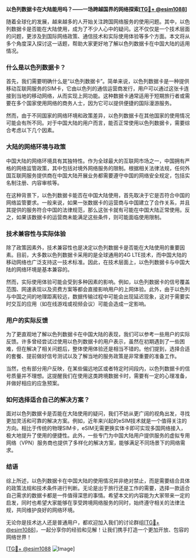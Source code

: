 **以色列数据卡在大陆能用吗？——一场跨越国界的网络探索[[TG💪+ @esim1088](https://t.me/s/esim1088)]**

随着全球化的发展，越来越多的人开始关注跨国网络服务的使用问题。其中，以色列数据卡是否能在大陆使用，成为了不少人心中的疑问。这不仅仅是一个技术层面的问题，更涉及到国际网络政策、通信技术和实际使用体验等多个方面。本文将从多个角度深入探讨这一话题，帮助大家更好地了解以色列数据卡在中国大陆的适用情况。

### 什么是以色列数据卡？

首先，我们需要明确什么是“以色列数据卡”。简单来说，以色列数据卡是一种提供移动互联网服务的SIM卡，它由以色列的通信运营商发行，用户可以通过这张卡连接到当地的移动网络，从而实现上网功能。这种数据卡通常适用于短期旅行者或需要在多个国家使用网络的商务人士，因为它可以提供便捷的国际漫游服务。

然而，由于不同国家的网络环境和政策差异，以色列数据卡在其他国家的使用情况可能会有所不同。对于中国大陆的用户而言，能否正常使用以色列数据卡，需要综合考虑以下几个因素。

### 大陆的网络环境与政策

中国大陆的网络环境具有其独特性。作为全球最大的互联网市场之一，中国拥有严格的网络监管政策，其中包括对境外网络服务的限制。根据相关法律法规，任何外国互联网服务提供商在中国大陆开展业务都需要遵守中国的网络安全规定，包括实名制注册、内容审核等。

在这种背景下，以色列数据卡能否在中国大陆使用，首先取决于它是否符合中国的网络监管要求。一般来说，如果一张数据卡的运营商与中国建立了合作关系，并且其提供的服务符合中国的法律规范，那么这张卡就有可能在中国大陆正常使用。反之，如果该数据卡的运营商未能满足这些条件，则可能面临使用限制。

### 技术兼容性与实际体验

除了政策因素外，技术兼容性也是决定以色列数据卡是否能在大陆使用的重要因素。目前，大多数以色列数据卡采用的是全球通用的4G LTE技术，而中国大陆的移动网络也广泛支持这一技术标准。因此，在技术层面上，以色列数据卡与中国大陆的网络环境是基本兼容的。

然而，实际使用体验可能会受到多种因素的影响。例如，以色列数据卡的信号覆盖范围、网速表现以及资费方案等都会直接影响用户的上网体验。此外，由于以色列与中国之间的地理距离较远，数据传输过程中可能会出现延迟现象，这对于需要实时交互的应用（如在线游戏或视频会议）可能会造成一定影响。

### 用户的实际反馈

为了更直观地了解以色列数据卡在中国大陆的表现，我们可以参考一些用户的实际反馈。许多曾经尝试过使用以色列数据卡的用户表示，虽然在初期遇到了一些困难，但在解决了相关问题后，整体使用体验还是相当不错的。他们提到，选择合适的套餐、提前做好信号测试以及了解当地的服务政策是非常重要的准备工作。

当然，也有部分用户反映，在某些偏远地区或者特定时间段内，以色列数据卡的信号质量并不理想。这提醒我们在使用这类跨境数据卡时，需要有一定的心理准备，并做好相应的应急预案。

### 如何选择适合自己的解决方案？

面对以色列数据卡是否能在大陆使用的疑问，我们不妨从更广阔的视角出发，寻找更加灵活和可靠的解决方案。例如，近年来兴起的eSIM技术就是一个值得关注的方向。相比于传统的物理SIM卡，eSIM无需更换实体卡即可实现多国网络接入，极大地提升了使用的便捷性。此外，一些专门为中国大陆用户提供服务的虚拟专用网络（VPN）服务商也提供了多样化的解决方案，能够满足不同场景下的网络需求。

### 结语

综上所述，以色列数据卡在中国大陆的使用情况并非绝对禁止，而是需要结合具体的政策法规和技术条件进行判断。无论是出于旅行还是工作的需要，选择一款适合自己需求的数据卡都是一件值得深思的事情。希望本文的内容能为大家带来一定的启发，同时也希望大家能够在享受跨境网络服务的同时，始终遵守相关的法律法规，共同维护良好的网络环境。

无论你是技术达人还是普通用户，都欢迎加入我们的讨论群组[[TG💪+ @esim1088](https://t.me/s/esim1088)]，一起分享你的经验和见解！让我们携手打造一个更加开放、包容的网络世界！

[[TG💪+ @esim1088](https://t.me/s/esim1088) ![Image](https://i.postimg.cc/4NQfJmqS/Snipaste-2025-05-13-00-14-12.png)]